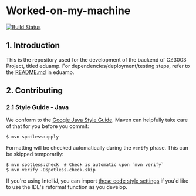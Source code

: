 # Worked-on-my-machine
[![Build Status](https://travis-ci.com/bryanscw/It-worked-on-my-machine-BE.svg?token=q7C1PLBif2CYVGier3sp&branch=master)](https://travis-ci.com/bryanscw/It-worked-on-my-machine-BE)

## 1. Introduction

This is the repository used for the development of the backend of CZ3003 Project, titled eduamp. 
For dependencies/deployment/testing steps, refer to the [README.md](eduamp/README.md) in eduamp.

## 2. Contributing 
### 2.1 Style Guide - Java

We conform to the [Google Java Style Guide](https://google.github.io/styleguide/javaguide.html). Maven can helpfully take care of that for you before you commit:

```text
$ mvn spotless:apply
```

Formatting will be checked automatically during the `verify` phase. This can be skipped temporarily:

```text
$ mvn spotless:check  # Check is automatic upon `mvn verify`
$ mvn verify -Dspotless.check.skip
```

If you're using IntelliJ, you can import [these code style settings](https://github.com/google/styleguide/blob/gh-pages/intellij-java-google-style.xml) if you'd like to use the IDE's reformat function as you develop.

